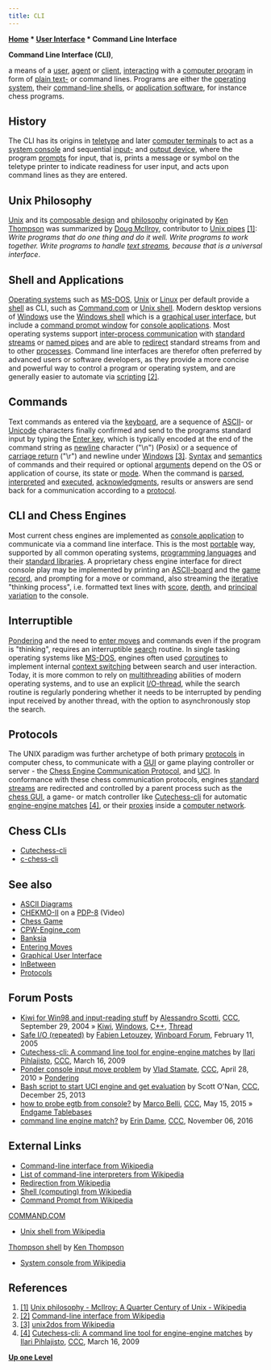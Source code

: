 ```yaml
---
title: CLI
---
```

**[Home](Home "Home") * [User Interface](User_Interface "User Interface") * Command Line Interface**

**Command Line Interface (CLI)**,

a means of a [user](https://en.wikipedia.org/wiki/User_%28computing%29), [agent](https://en.wikipedia.org/wiki/User_agent) or [client](https://en.wikipedia.org/wiki/Client_%28computing%29), [interacting](https://en.wikipedia.org/wiki/Interaction) with a [computer program](index.php?title=Program&action=edit&redlink=1 "Program (page does not exist)") in form of [plain text-](https://en.wikipedia.org/wiki/Plain_text) or command lines. Programs are either the [operating system](https://en.wikipedia.org/wiki/Operating_system), their [command-line shells](https://en.wikipedia.org/wiki/Operating_system_shell#Command-line_OS_shells), or [application software](https://en.wikipedia.org/wiki/Application_software), for instance chess programs.

## History

The CLI has its origins in [teletype](https://en.wikipedia.org/wiki/Teleprinter) and later [computer terminals](https://en.wikipedia.org/wiki/Computer_terminal) to act as a [system console](https://en.wikipedia.org/wiki/System_console) and sequential [input-](https://en.wikipedia.org/wiki/Input_device) and [output device](https://en.wikipedia.org/wiki/Output_device), where the program [prompts](http://en.wiktionary.org/wiki/prompt) for input, that is, prints a message or symbol on the teletype printer to indicate readiness for user input, and acts upon command lines as they are entered.

## Unix Philosophy

[Unix](Unix "Unix") and its [composable design](https://en.wikipedia.org/wiki/Composability) and [philosophy](https://en.wikipedia.org/wiki/Unix_philosophy) originated by [Ken Thompson](Ken_Thompson "Ken Thompson") was summarized by [Doug McIlroy](https://en.wikipedia.org/wiki/Douglas_McIlroy), contributor to [Unix pipes](https://en.wikipedia.org/wiki/Pipeline_%28Unix%29) <a id="cite-note-1" href="#cite-ref-1">[1]</a>: *Write programs that do one thing and do it well. Write programs to work together. Write programs to handle [text streams](https://en.wikipedia.org/wiki/Standard_streams), because that is a universal interface*.

## Shell and Applications

[Operating systems](https://en.wikipedia.org/wiki/Operating_system) such as [MS-DOS](MS-DOS "MS-DOS"), [Unix](Unix "Unix") or [Linux](Linux "Linux") per default provide a [shell](https://en.wikipedia.org/wiki/Shell_%28computing%29) as CLI, such as [Command.com](https://en.wikipedia.org/wiki/COMMAND.COM) or [Unix shell](https://en.wikipedia.org/wiki/Unix_shell). Modern desktop versions of [Windows](Windows "Windows") use the [Windows shell](https://en.wikipedia.org/wiki/Windows_shell) which is a [graphical user interface](https://en.wikipedia.org/wiki/Graphical_user_interface), but include a [command prompt window](https://en.wikipedia.org/wiki/Command_Prompt) for [console applications](https://en.wikipedia.org/wiki/Console_application). Most operating systems support [inter-process communication](https://en.wikipedia.org/wiki/Inter-process_communication) with [standard streams](https://en.wikipedia.org/wiki/Standard_streams) or [named pipes](https://en.wikipedia.org/wiki/Named_pipe) and are able to [redirect](https://en.wikipedia.org/wiki/Redirection_%28computing%29) standard streams from and to other [processes](Process "Process"). Command line interfaces are therefor often preferred by advanced users or software developers, as they provide a more concise and powerful way to control a program or operating system, and are generally easier to automate via [scripting](https://en.wikipedia.org/wiki/Scripting_language) <a id="cite-note-2" href="#cite-ref-2">[2]</a>.

## Commands

Text commands as entered via the [keyboard](https://en.wikipedia.org/wiki/Computer_keyboard), are a sequence of [ASCII](https://en.wikipedia.org/wiki/ASCII)- or [Unicode](https://en.wikipedia.org/wiki/Unicode) characters finally confirmed and send to the programs standard input by typing the [Enter key](https://en.wikipedia.org/wiki/Enter_key), which is typically encoded at the end of the command string as [newline](https://en.wikipedia.org/wiki/Newline) character ("\\n") (Posix) or a sequence of [carriage return](https://en.wikipedia.org/wiki/Carriage_return) ("\\r") and newline under [Windows](Windows "Windows") <a id="cite-note-3" href="#cite-ref-3">[3]</a>. [Syntax](https://en.wikipedia.org/wiki/Syntax) and [semantics](https://en.wikipedia.org/wiki/Semantics) of commands and their required or optional [arguments](https://en.wikipedia.org/wiki/Command-line_argument#Arguments) depend on the OS or application of course, its state or [mode](https://en.wikipedia.org/wiki/Game_mechanics#Game_modes). When the command is [parsed](https://en.wikipedia.org/wiki/Parsing), [interpreted](https://en.wikipedia.org/wiki/Interpreter_%28computing%29) and [executed](https://en.wikipedia.org/wiki/Execution_%28computing%29), [acknowledgments](https://en.wikipedia.org/wiki/Acknowledgement_%28data_networks%29), results or answers are send back for a communication according to a [protocol](https://en.wikipedia.org/wiki/Communications_protocol).

## CLI and Chess Engines

Most current chess engines are implemented as [console application](https://en.wikipedia.org/wiki/Console_application) to communicate via a command line interface. This is the most [portable](https://en.wikipedia.org/wiki/Software_portability#Source_code_portability) way, supported by all common operating systems, [programming languages](Languages "Languages") and their [standard libraries](https://en.wikipedia.org/wiki/Standard_library). A proprietary chess engine interface for direct console play may be implemented by printing an [ASCII-board](Graphics_Programming#ASCIIDiagrams "Graphics Programming") and the [game record](Game_Notation "Game Notation"), and prompting for a move or command, also streaming the [iterative](Iterative_Deepening "Iterative Deepening") "thinking process", i.e. formatted text lines with [score](Score "Score"), [depth](Depth "Depth"), and [principal variation](Principal_Variation "Principal Variation") to the console.

## Interruptible

[Pondering](Pondering "Pondering") and the need to [enter moves](Entering_Moves "Entering Moves") and commands even if the program is "thinking", requires an interruptible [search](Search "Search") routine. In single tasking operating systems like [MS-DOS](MS-DOS "MS-DOS"), engines often used [coroutines](https://en.wikipedia.org/wiki/Coroutine) to implement internal [context switching](https://en.wikipedia.org/wiki/Context_switch) between search and user interaction. Today, it is more common to rely on [multithreading](https://en.wikipedia.org/wiki/Multi-threading) abilities of modern operating systems, and to use an explicit [I/O-thread](Thread "Thread"), while the search routine is regularly pondering whether it needs to be interrupted by pending input received by another thread, with the option to asynchronously stop the search.

## Protocols

The UNIX paradigm was further archetype of both primary [protocols](Protocols "Protocols") in computer chess, to communicate with a [GUI](GUI "GUI") or game playing controller or server - the [Chess Engine Communication Protocol](Chess_Engine_Communication_Protocol "Chess Engine Communication Protocol"), and [UCI](UCI "UCI"). In conformance with these chess communication protocols, engines [standard streams](https://en.wikipedia.org/wiki/Standard_streams) are redirected and controlled by a parent process such as the [chess GUI](GUI "GUI"), a game- or match controller like [Cutechess-cli](Cutechess-cli "Cutechess-cli") for automatic [engine-engine matches](Engine_Testing#Matches "Engine Testing") <a id="cite-note-4" href="#cite-ref-4">[4]</a>, or their [proxies](https://en.wikipedia.org/wiki/Proxy_server) inside a [computer network](https://en.wikipedia.org/wiki/Computer_network).

## Chess CLIs

- [Cutechess-cli](Cutechess-cli "Cutechess-cli")
- [c-chess-cli](C-chess-cli "C-chess-cli")

## See also

- [ASCII Diagrams](Graphics_Programming#ASCIIDiagrams "Graphics Programming")
- [CHEKMO-II](CHEKMO-II#PDP8 "CHEKMO-II") on a [PDP-8](PDP-8 "PDP-8") (Video)
- [Chess Game](Chess_Game "Chess Game")
- [CPW-Engine_com](CPW-Engine_com "CPW-Engine com")
- [Banksia](Banksia "Banksia")
- [Entering Moves](Entering_Moves "Entering Moves")
- [Graphical User Interface](GUI "GUI")
- [InBetween](InBetween "InBetween")
- [Protocols](Protocols "Protocols")

## Forum Posts

- [Kiwi for Win98 and input-reading stuff](https://www.stmintz.com/ccc/index.php?id=389667) by [Alessandro Scotti](Alessandro_Scotti "Alessandro Scotti"), [CCC](CCC "CCC"), September 29, 2004 » [Kiwi](Kiwi "Kiwi"), [Windows](Windows "Windows"), [C++](Cpp "Cpp"), [Thread](Thread "Thread")
- [Safe I/O (repeated)](http://www.open-aurec.com/wbforum/viewtopic.php?f=4&t=1622) by [Fabien Letouzey](Fabien_Letouzey "Fabien Letouzey"), [Winboard Forum](Computer_Chess_Forums "Computer Chess Forums"), February 11, 2005
- [Cutechess-cli: A command line tool for engine-engine matches](http://www.talkchess.com/forum/viewtopic.php?t=27024) by [Ilari Pihlajisto](Ilari_Pihlajisto "Ilari Pihlajisto"), [CCC](CCC "CCC"), March 16, 2009
- [Ponder console input move problem](http://www.talkchess.com/forum/viewtopic.php?t=34051) by [Vlad Stamate](Vlad_Stamate "Vlad Stamate"), [CCC](CCC "CCC"), April 28, 2010 » [Pondering](Pondering "Pondering")
- [Bash script to start UCI engine and get evaluation](http://www.talkchess.com/forum/viewtopic.php?t=50630) by Scott O'Nan, [CCC](CCC "CCC"), December 25, 2013
- [how to probe egtb from console?](http://www.talkchess.com/forum/viewtopic.php?t=56363) by [Marco Belli](Marco_Belli "Marco Belli"), [CCC](CCC "CCC"), May 15, 2015 » [Endgame Tablebases](Endgame_Tablebases "Endgame Tablebases")
- [command line engine match?](http://www.talkchess.com/forum/viewtopic.php?t=61988) by [Erin Dame](Erin_Dame "Erin Dame"), [CCC](CCC "CCC"), November 06, 2016

## External Links

- [Command-line interface from Wikipedia](https://en.wikipedia.org/wiki/Command-line_interface)
- [List of command-line interpreters from Wikipedia](https://en.wikipedia.org/wiki/List_of_command-line_interpreters)
- [Redirection from Wikipedia](https://en.wikipedia.org/wiki/Redirection_%28computing%29)
- [Shell (computing) from Wikipedia](https://en.wikipedia.org/wiki/Shell_%28computing%29)
- [Command Prompt from Wikipedia](https://en.wikipedia.org/wiki/Command_Prompt)

[COMMAND.COM](https://en.wikipedia.org/wiki/COMMAND.COM)

- [Unix shell from Wikipedia](https://en.wikipedia.org/wiki/Unix_shell)

[Thompson shell](https://en.wikipedia.org/wiki/Thompson_shell) by [Ken Thompson](Ken_Thompson "Ken Thompson")

- [System console from Wikipedia](https://en.wikipedia.org/wiki/System_console)

## References

1. <a id="cite-ref-1" href="#cite-note-1">[1]</a> [Unix philosophy - McIlroy: A Quarter Century of Unix - Wikipedia](https://en.wikipedia.org/wiki/Unix_philosophy#McIlroy:_A_Quarter_Century_of_Unix)
1. <a id="cite-ref-2" href="#cite-note-2">[2]</a> [Command-line interface from Wikipedia](https://en.wikipedia.org/wiki/Command-line_interface)
1. <a id="cite-ref-3" href="#cite-note-3">[3]</a> [unix2dos from Wikipedia](https://en.wikipedia.org/wiki/Unix2dos)
1. <a id="cite-ref-4" href="#cite-note-4">[4]</a> [Cutechess-cli: A command line tool for engine-engine matches](http://www.talkchess.com/forum/viewtopic.php?t=27024) by [Ilari Pihlajisto](Ilari_Pihlajisto "Ilari Pihlajisto"), [CCC](CCC "CCC"), March 16, 2009

**[Up one Level](User_Interface "User Interface")**

